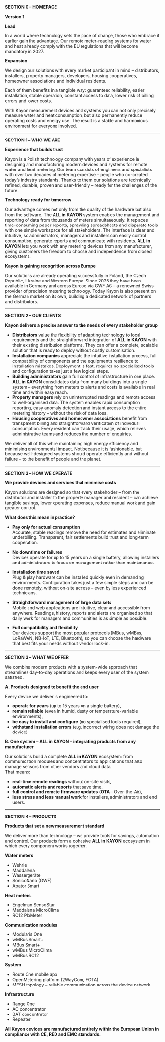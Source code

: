 **SECTION 0 – HOMEPAGE**

**Version 1**

**Lead**

In a world where technology sets the pace of change, those who embrace it earlier gain the advantage. Our remote meter-reading systems for water and heat already comply with the EU regulations that will become mandatory in 2027.

**Expansion**

We design our solutions with every market participant in mind – distributors, installers, property managers, developers, housing cooperatives, homeowner associations and individual residents.

Each of them benefits in a tangible way: guaranteed reliability, easier installation, stable operation, constant access to data, lower risk of billing errors and lower costs.

With Kayon measurement devices and systems you can not only precisely measure water and heat consumption, but also permanently reduce operating costs and energy use. The result is a stable and harmonious environment for everyone involved.

---

**SECTION 1 – WHO WE ARE**

**Experience that builds trust**

Kayon is a Polish technology company with years of experience in designing and manufacturing modern devices and systems for remote water and heat metering. Our team consists of engineers and specialists with over two decades of metering expertise – people who co-created today’s industry standards. Thanks to them our solutions are technically refined, durable, proven and user-friendly – ready for the challenges of the future.

**Technology ready for tomorrow**

Our advantage comes not only from the quality of the hardware but also from the software. The **ALL in KAYON** system enables the management and reporting of data from thousands of meters simultaneously. It replaces time-consuming paper reports, sprawling spreadsheets and disparate tools with one simple workspace for all stakeholders. The interface is clear and intuitive, so administrators, managers and installers can easily control consumption, generate reports and communicate with residents. **ALL in KAYON** lets you work with any metering devices from any manufacturer, giving customers the freedom to choose and independence from closed ecosystems.

**Kayon is gaining recognition across Europe**

Our solutions are already operating successfully in Poland, the Czech Republic, Ukraine and Western Europe. Since 2025 they have been available in Germany and across Europe via GWF AG – a renowned Swiss provider of precision metering technology. Today Kayon is also present on the German market on its own, building a dedicated network of partners and distributors.

---

**SECTION 2 – OUR CLIENTS**

**Kayon delivers a precise answer to the needs of every stakeholder group**

- **Distributors** value the flexibility of adapting technology to local requirements and the straightforward integration of **ALL in KAYON** with their existing distribution platforms. They can offer a complete, scalable solution that is ready to deploy without costly customisation.
- **Installation companies** appreciate the intuitive installation process, full compatibility of components and the equipment’s resilience to installation mistakes. Deployment is fast, requires no specialised tools and configuration takes just a few logical steps.
- **Building administrators** gain full control of infrastructure in one place. **ALL in KAYON** consolidates data from many buildings into a single system – everything from meters to alerts and costs is available in real time and within easy reach.
- **Property managers** rely on uninterrupted readings and remote access to well-organised data. The system enables rapid consumption reporting, easy anomaly detection and instant access to the entire metering history – without the risk of data loss.
- **Housing cooperatives and homeowner associations** benefit from transparent billing and straightforward verification of individual consumption. Every resident can track their usage, which relieves administrative teams and reduces the number of enquiries.

We deliver all of this while maintaining high energy efficiency and minimising environmental impact. Not because it is fashionable, but because well-designed systems should operate efficiently and without failure – to the benefit of people and the planet.

---

**SECTION 3 – HOW WE OPERATE**

**We provide devices and services that minimise costs**

Kayon solutions are designed so that every stakeholder – from the distributor and installer to the property manager and resident – can achieve tangible savings, lower operating expenses, reduce manual work and gain greater control.

**What does this mean in practice?**

- **Pay only for actual consumption**  
  Accurate, stable readings remove the need for estimates and eliminate underbilling. Transparent, fair settlements build trust and long-term cooperation.

- **No downtime or failures**  
  Devices operate for up to 15 years on a single battery, allowing installers and administrators to focus on management rather than maintenance.

- **Installation time saved**  
  Plug & play hardware can be installed quickly even in demanding environments. Configuration takes just a few simple steps and can be done remotely, without on-site access – even by less experienced technicians.

- **Straightforward management of large data sets**  
  Mobile and web applications are intuitive, clear and accessible from anywhere. Readings, history, reports and alerts are organised so that daily work for managers and communities is as simple as possible.

- **Full compatibility and flexibility**  
  Our devices support the most popular protocols (MBus, wMBus, LoRaWAN, NB-IoT, LTE, Bluetooth), so you can choose the hardware that best fits your needs without vendor lock-in.

---

**SECTION 3 – WHAT WE OFFER**

We combine modern products with a system-wide approach that streamlines day-to-day operations and keeps every user of the system satisfied.

**A. Products designed to benefit the end user**

Every device we deliver is engineered to:

- **operate for years** (up to 15 years on a single battery),
- **remain reliable** (even in humid, dusty or temperature-variable environments),
- **be easy to install and configure** (no specialised tools required),
- **withstand installation errors** (e.g. incorrect wiring does not damage the device).

**B. One system – ALL in KAYON – integrating products from any manufacturer**

Our solutions build a complete **ALL in KAYON** ecosystem: from communication modules and concentrators to applications that also manage sensors from other vendors and cloud data.  
That means:

- **real-time remote readings** without on-site visits,
- **automatic alerts and reports** that save time,
- **full control and remote firmware updates** (**OTA** – Over-the-Air),
- **less stress and less manual work** for installers, administrators and end users.

---

**SECTION 4 – PRODUCTS**

**Products that set a new measurement standard**

We deliver more than technology – we provide tools for savings, automation and control. Our products form a cohesive **ALL in KAYON** ecosystem in which every component works together.

**Water meters**

- Wehrle  
- Maddalena  
- Wassergeräte  
- SonicoNano (GWF)  
- Apator Smart

**Heat meters**

- Engelman SensoStar  
- Maddalena MicroClima  
- RC12 PloMeter

**Communication modules**

- Modularis One  
- wMBus Smart+  
- MBus Smart+  
- wMBus MicroClima  
- wMBus RC12

**System**

- Route One mobile app  
- OpenMetering platform (2WayCom, FOTA)  
- MESH topology – reliable communication across the device network

**Infrastructure**

- Range One  
- AC concentrator  
- BAT concentrator  
- Repeater

**All Kayon devices are manufactured entirely within the European Union in compliance with CE, RED and EMC standards.**
